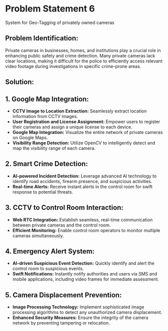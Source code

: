 # Problem Statement 6

System for Geo-Tagging of privately owned cameras

## Problem Identification:

Private cameras in businesses, homes, and institutions play a crucial role in enhancing public safety and crime detection. Many private cameras lack clear locations, making it difficult for the police to efficiently access relevant video footage during investigations in specific crime-prone areas.

## Solution:

## 1. **Google Map Integration:**
   - **CCTV Image to Location Extraction:** Seamlessly extract location information from CCTV images.
   - **User Registration and License Assignment:** Empower users to register their cameras and assign a unique license to each device.
   - **Google Map Integration:** Visualize the entire network of private cameras on Google Maps.
   - **Visibility Range Detection:** Utilize OpenCV to intelligently detect and map the visibility range of each camera.
## 2. **Smart Crime Detection:**
   - **AI-powered Incident Detection:** Leverage advanced AI technology to identify road accidents, firearm presence, and suspicious activities.
   - **Real-time Alerts:** Receive instant alerts in the control room for swift response to potential threats.
## 3. **CCTV to Control Room Interaction:**
   - **Web RTC Integration:** Establish seamless, real-time communication between private cameras and the control room.
   - **Efficient Monitoring:** Enable control room operators to monitor multiple cameras simultaneously.
## 4. **Emergency Alert System:**
   - **AI-driven Suspicious Event Detection:** Quickly identify and alert the control room to suspicious events.
   - **Swift Notifications:** Instantly notify authorities and users via SMS and mobile applications, including video frames for immediate assessment.
## 5. **Camera Displacement Prevention:**
   - **Image Processing Technology:** Implement sophisticated image processing algorithms to detect any unauthorized camera displacement.
   - **Enhanced Security Measures:** Ensure the integrity of the camera network by preventing tampering or relocation.
